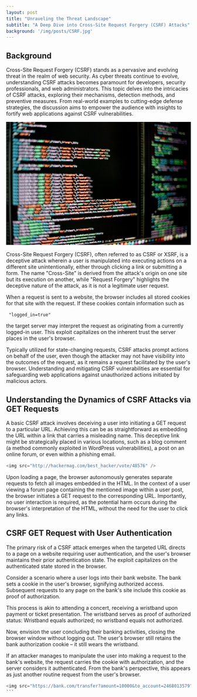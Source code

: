```yaml
---
layout: post
title: "Unraveling the Threat Landscape"
subtitle: "A Deep Dive into Cross-Site Request Forgery (CSRF) Attacks"
background: '/img/posts/CSRF.jpg'
---
```


## Background

Cross-Site Request Forgery (CSRF) stands as a pervasive and evolving threat in the realm of web security. As cyber threats continue to evolve, understanding CSRF attacks becomes paramount for developers, security professionals, and web administrators. This topic delves into the intricacies of CSRF attacks, exploring their mechanisms, detection methods, and preventive measures. From real-world examples to cutting-edge defense strategies, the discussion aims to empower the audience with insights to fortify web applications against CSRF vulnerabilities.


![IMDb page](/img/posts/Src.jpg)

Cross-Site Request Forgery (CSRF), often referred to as CSRF or XSRF, is a deceptive attack wherein a user is manipulated into executing actions on a different site unintentionally, either through clicking a link or submitting a form. The name "Cross-Site" is derived from the attack's origin on one site but its execution on another, while "Request Forgery" highlights the deceptive nature of the attack, as it is not a legitimate user request.

When a request is sent to a website, the browser includes all stored cookies for that site with the request. If these cookies contain information such as
```
 "logged_in=true"
 ```
  the target server may interpret the request as originating from a currently logged-in user. This exploit capitalizes on the inherent trust the server places in the user's browser.

  Typically utilized for state-changing requests, CSRF attacks prompt actions on behalf of the user, even though the attacker may not have visibility into the outcomes of the request, as it remains a request facilitated by the user's browser. Understanding and mitigating CSRF vulnerabilities are essential for safeguarding web applications against unauthorized actions initiated by malicious actors.

## Understanding the Dynamics of CSRF Attacks via GET Requests

  A basic CSRF attack involves deceiving a user into initiating a GET request to a particular URL. Achieving this can be as straightforward as embedding the URL within a link that carries a misleading name. This deceptive link might be strategically placed in various locations, such as a blog comment (a method commonly exploited in WordPress vulnerabilities), a post on an online forum, or even within a phishing email.

  ```java
  <img src="http://hackermag.com/best_hacker/vote/48576" />
  ```

  Upon loading a page, the browser autonomously generates separate requests to fetch all images embedded in the HTML. In the context of a user viewing a forum page containing the mentioned image within a user post, the browser initiates a GET request to the corresponding URL. Importantly, no user interaction is required, as the potential harm occurs during the browser's interpretation of the HTML, without the need for the user to click any links.

## CSRF GET Request with User Authentication

The primary risk of a CSRF attack emerges when the targeted URL directs to a page on a website requiring user authentication, and the user's browser maintains their prior authentication state. The exploit capitalizes on the authenticated state stored in the browser.

Consider a scenario where a user logs into their bank website. The bank sets a cookie in the user's browser, signifying authorized access. Subsequent requests to any page on the bank's site include this cookie as proof of authorization.

This process is akin to attending a concert, receiving a wristband upon payment or ticket presentation. The wristband serves as proof of authorized status: Wristband equals authorized; no wristband equals not authorized.

Now, envision the user concluding their banking activities, closing the browser window without logging out. The user's browser still retains the bank authorization cookie – it still wears the wristband.

If an attacker manages to manipulate the user into making a request to the bank's website, the request carries the cookie with authorization, and the server considers it authenticated. From the bank's perspective, this appears as just another routine request from the user's browser.

````java
<img src="https://bank.com/transfer?amount=10000&to_account=2468013579" />
```


